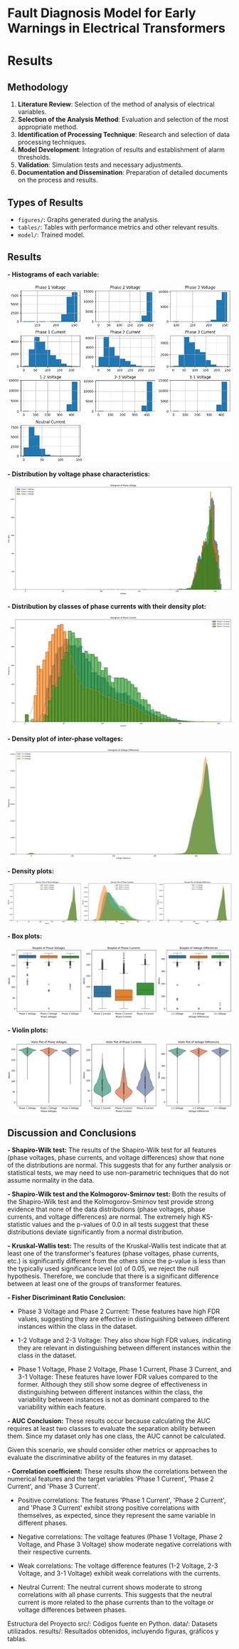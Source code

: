 # Fault Diagnosis Model for Early Warnings in Electrical Transformers
# Results

## Methodology
1. **Literature Review**: Selection of the method of analysis of electrical variables.
2. **Selection of the Analysis Method**: Evaluation and selection of the most appropriate method.
3. **Identification of Processing Technique**: Research and selection of data processing techniques.
4. **Model Development**: Integration of results and establishment of alarm thresholds.
5. **Validation**: Simulation tests and necessary adjustments.
6. **Documentation and Dissemination**: Preparation of detailed documents on the process and results.

## Types of Results
- `figures/`: Graphs generated during the analysis.
- `tables/`: Tables with performance metrics and other relevant results.
- `model/`: Trained model.

## Results
**- Histograms of each variable:**
  
![Histograms of each variable](./figures/Histograms%20of%20each%20variable.png)

**- Distribution by voltage phase characteristics:**

![Distribution by voltage phase characteristics](./figures/Histogram%20of%20Phase%20Voltage.png)

**- Distribution by classes of phase currents with their density plot:**

![Distribution by classes of phase currents with their density plot](./figures/Histogram%20of%20Phase%20Current.png)

**- Density plot of inter-phase voltages:**

![Density plot of inter-phase voltages](./figures/Histogram%20of%20Voltage%20Differences.png)

**- Density plots:**

![Density plots](./figures/Density%20Plot%20of.png)

**- Box plots:**

![Box plots](./figures/Boxplot%20of.png)

**- Violin plots:**

![Violin plots](./figures/Violin%20Plot%20of.png)

## Discussion and Conclusions

**- Shapiro-Wilk test:**
The results of the Shapiro-Wilk test for all features (phase voltages, phase currents, and voltage differences) show that none of the distributions are normal. This suggests that for any further analysis or statistical tests, we may need to use non-parametric techniques that do not assume normality in the data.

**- Shapiro-Wilk test and the Kolmogorov-Smirnov test:**
Both the results of the Shapiro-Wilk test and the Kolmogorov-Smirnov test provide strong evidence that none of the data distributions (phase voltages, phase currents, and voltage differences) are normal. The extremely high KS-statistic values and the p-values of 0.0 in all tests suggest that these distributions deviate significantly from a normal distribution.

**- Kruskal-Wallis test:**
The results of the Kruskal-Wallis test indicate that at least one of the transformer's features (phase voltages, phase currents, etc.) is significantly different from the others since the p-value is less than the typically used significance level (α) of 0.05, we reject the null hypothesis. Therefore, we conclude that there is a significant difference between at least one of the groups of transformer features.

**- Fisher Discriminant Ratio Conclusion:**

* Phase 3 Voltage and Phase 2 Current: These features have high FDR values, suggesting they are effective in distinguishing between different instances within the class in the dataset.

* 1-2 Voltage and 2-3 Voltage: They also show high FDR values, indicating they are relevant in distinguishing between different instances within the class in the dataset.

* Phase 1 Voltage, Phase 2 Voltage, Phase 1 Current, Phase 3 Current, and 3-1 Voltage: These features have lower FDR values compared to the former. Although they still show some degree of effectiveness in distinguishing between different instances within the class, the variability between instances is not as dominant compared to the variability within each feature.

**- AUC Conclusion:** These results occur because calculating the AUC requires at least two classes to evaluate the separation ability between them. Since my dataset only has one class, the AUC cannot be calculated.

Given this scenario, we should consider other metrics or approaches to evaluate the discriminative ability of the features in my dataset.

**- Correlation coefficient:**
These results show the correlations between the numerical features and the target variables 'Phase 1 Current', 'Phase 2 Current', and 'Phase 3 Current'.

* Positive correlations: The features 'Phase 1 Current', 'Phase 2 Current', and 'Phase 3 Current' exhibit strong positive correlations with themselves, as expected, since they represent the same variable in different phases.

* Negative correlations: The voltage features (Phase 1 Voltage, Phase 2 Voltage, and Phase 3 Voltage) show moderate negative correlations with their respective currents.

* Weak correlations: The voltage difference features (1-2 Voltage, 2-3 Voltage, and 3-1 Voltage) exhibit weak correlations with the currents.

* Neutral Current: The neutral current shows moderate to strong correlations with all phase currents. This suggests that the neutral current is more related to the phase currents than to the voltage or voltage differences between phases.
  



Estructura del Proyecto
src/: Códigos fuente en Python.
data/: Datasets utilizados.
results/: Resultados obtenidos, incluyendo figuras, gráficos y tablas.
